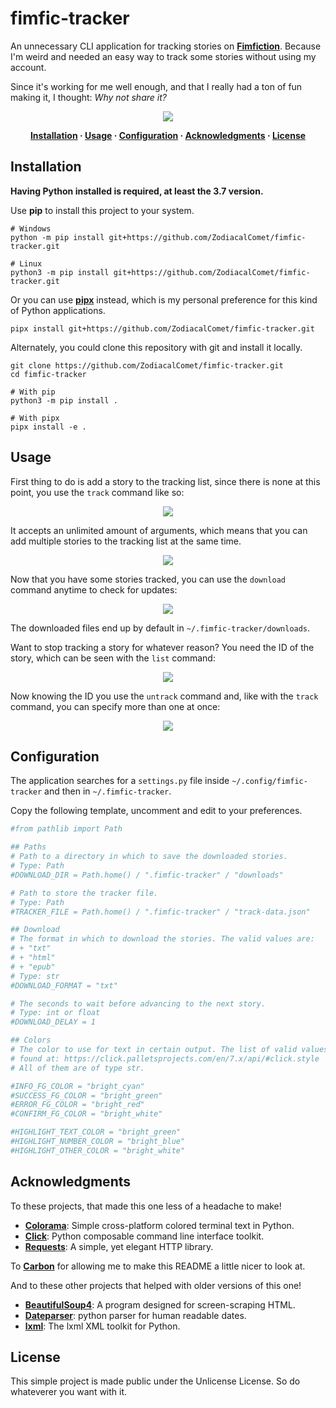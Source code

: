 # fimfic-tracker

An unnecessary CLI application for tracking stories on [**Fimfiction**](https://www.fimfiction.net/). Because I'm weird and needed an easy way to track some stories without using my account.

Since it's working for me well enough, and that I really had a ton of fun making it, I thought: *Why not share it?*

<p align="center"><img src="https://i.imgur.com/uLHq3Jh.png"></p>

<p align="center">
<strong>
<a href="#installation">Installation</a>
·
<a href="#usage">Usage</a>
·
<a href="#configuration">Configuration</a>
·
<a href="#acknowledgments">Acknowledgments</a>
·
<a href="#license">License</a>
</strong>
</p>

## Installation

**Having Python installed is required, at least the 3.7 version.**

Use **pip** to install this project to your system.

```text
# Windows
python -m pip install git+https://github.com/ZodiacalComet/fimfic-tracker.git

# Linux
python3 -m pip install git+https://github.com/ZodiacalComet/fimfic-tracker.git
```

Or you can use [**pipx**](https://github.com/pipxproject/pipx#install-pipx) instead, which is my personal preference for this kind of Python applications.

```text
pipx install git+https://github.com/ZodiacalComet/fimfic-tracker.git
```

Alternately, you could clone this repository with git and install it locally.

```text
git clone https://github.com/ZodiacalComet/fimfic-tracker.git
cd fimfic-tracker

# With pip
python3 -m pip install .

# With pipx
pipx install -e .
```

## Usage

First thing to do is add a story to the tracking list, since there is none at this point, you use the `track` command like so:

<p align="center"><img src="https://i.imgur.com/BHa6Nr9.png"></p>

It accepts an unlimited amount of arguments, which means that you can add multiple stories to the tracking list at the same time.

<p align="center"><img src="https://i.imgur.com/3xPVbHK.png"></p>

Now that you have some stories tracked, you can use the `download` command anytime to check for updates:

<p align="center"><img src="https://i.imgur.com/feolL9v.png"></p>

The downloaded files end up by default in `~/.fimfic-tracker/downloads`.

Want to stop tracking a story for whatever reason? You need the ID of the story, which can be seen with the `list` command:

<p align="center"><img src="https://i.imgur.com/uWAfXcu.png"></p>

Now knowing the ID you use the `untrack` command and, like with the `track` command, you can specify more than one at once:

<p align="center"><img src="https://i.imgur.com/7bLICcM.png"></p>

## Configuration

The application searches for a `settings.py` file inside `~/.config/fimfic-tracker` and then in `~/.fimfic-tracker`.

Copy the following template, uncomment and edit to your preferences.

```py
#from pathlib import Path

## Paths
# Path to a directory in which to save the downloaded stories.
# Type: Path
#DOWNLOAD_DIR = Path.home() / ".fimfic-tracker" / "downloads"

# Path to store the tracker file.
# Type: Path
#TRACKER_FILE = Path.home() / ".fimfic-tracker" / "track-data.json"

## Download
# The format in which to download the stories. The valid values are:
# + "txt"
# + "html"
# + "epub"
# Type: str
#DOWNLOAD_FORMAT = "txt"

# The seconds to wait before advancing to the next story.
# Type: int or float
#DOWNLOAD_DELAY = 1

## Colors
# The color to use for text in certain output. The list of valid values can be
# found at: https://click.palletsprojects.com/en/7.x/api/#click.style
# All of them are of type str.

#INFO_FG_COLOR = "bright_cyan"
#SUCCESS_FG_COLOR = "bright_green"
#ERROR_FG_COLOR = "bright_red"
#CONFIRM_FG_COLOR = "bright_white"

#HIGHLIGHT_TEXT_COLOR = "bright_green"
#HIGHLIGHT_NUMBER_COLOR = "bright_blue"
#HIGHLIGHT_OTHER_COLOR = "bright_white"
```

## Acknowledgments

To these projects, that made this one less of a headache to make!

- [**Colorama**](https://github.com/tartley/colorama): Simple cross-platform colored terminal text in Python.
- [**Click**](https://github.com/pallets/click): Python composable command line interface toolkit.
- [**Requests**](https://github.com/psf/requests): A simple, yet elegant HTTP library.

To [**Carbon**](https://carbon.now.sh/) for allowing me to make this README a little nicer to look at.

And to these other projects that helped with older versions of this one!

- [**BeautifulSoup4**](https://launchpad.net/beautifulsoup): A program designed for screen-scraping HTML.
- [**Dateparser**](https://github.com/scrapinghub/dateparser): python parser for human readable dates.
- [**lxml**](https://github.com/lxml/lxml): The lxml XML toolkit for Python.

## License

This simple project is made public under the Unlicense License. So do whateverer you want with it.
